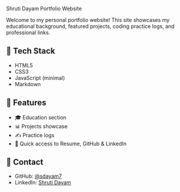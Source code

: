 Shruti Dayam Portfolio Website

Welcome to my personal portfolio website! This site showcases my educational background, featured projects, coding practice logs, and professional links.

## 🔧 Tech Stack

- HTML5
- CSS3
- JavaScript (minimal)
- Markdown

## 🚀 Features

- 🎓 Education section
- 📊 Projects showcase
- ✍️ Practice logs
- 📎 Quick access to Resume, GitHub & LinkedIn

## 👋 Contact

- GitHub: [@sdayam7](https://github.com/sdayam7)
- LinkedIn: [Shruti Dayam](https://linkedin.com/in/shruti-dayam-631409sd)
